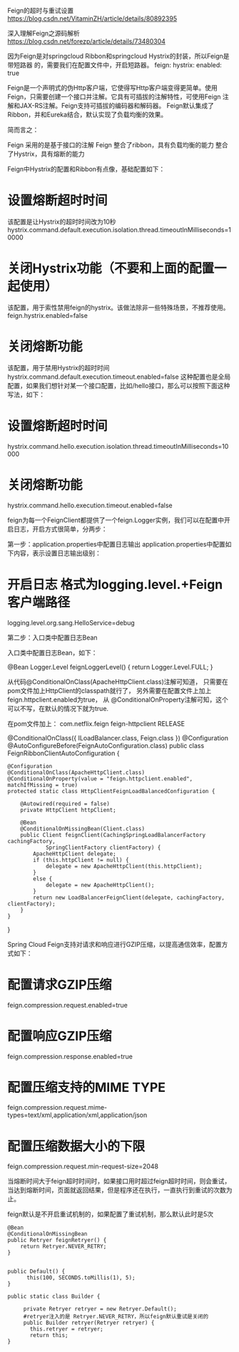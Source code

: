 Feign的超时与重试设置
https://blog.csdn.net/VitaminZH/article/details/80892395

深入理解Feign之源码解析
https://blog.csdn.net/forezp/article/details/73480304

因为Feign是对springcloud Ribbon和springcloud Hystrix的封装，所以Feign是带短路器 的，需要我们在配置文件中，开启短路器。
feign:
  hystrix:
    enabled: true



Feign是一个声明式的伪Http客户端，它使得写Http客户端变得更简单。使用Feign，只需要创建一个接口并注解。它具有可插拔的注解特性，可使用Feign 注解和JAX-RS注解。Feign支持可插拔的编码器和解码器。
Feign默认集成了Ribbon，并和Eureka结合，默认实现了负载均衡的效果。

简而言之：

Feign 采用的是基于接口的注解
Feign 整合了ribbon，具有负载均衡的能力
整合了Hystrix，具有熔断的能力

Feign中Hystrix的配置和Ribbon有点像，基础配置如下：

# 设置熔断超时时间
该配置是让Hystrix的超时时间改为10秒
hystrix.command.default.execution.isolation.thread.timeoutInMilliseconds=10000
# 关闭Hystrix功能（不要和上面的配置一起使用）
该配置，用于索性禁用feign的hystrix。该做法除非一些特殊场景，不推荐使用。
feign.hystrix.enabled=false
# 关闭熔断功能
该配置，用于禁用Hystrix的超时时间 
hystrix.command.default.execution.timeout.enabled=false
这种配置也是全局配置，如果我们想针对某一个接口配置，比如/hello接口，那么可以按照下面这种写法，如下：

# 设置熔断超时时间
hystrix.command.hello.execution.isolation.thread.timeoutInMilliseconds=10000
# 关闭熔断功能
hystrix.command.hello.execution.timeout.enabled=false


feign为每一个FeignClient都提供了一个feign.Logger实例，我们可以在配置中开启日志，开启方式很简单，分两步：

第一步：application.properties中配置日志输出 
application.properties中配置如下内容，表示设置日志输出级别：

# 开启日志 格式为logging.level.+Feign客户端路径
logging.level.org.sang.HelloService=debug

第二步：入口类中配置日志Bean

入口类中配置日志Bean，如下：

@Bean
Logger.Level feignLoggerLevel() {
    return Logger.Level.FULL;
}














从代码@ConditionalOnClass(ApacheHttpClient.class)注解可知道，
只需要在pom文件加上HttpClient的classpath就行了，
另外需要在配置文件上加上feign.httpclient.enabled为true，
从 @ConditionalOnProperty注解可知，这个可以不写，在默认的情况下就为true.

在pom文件加上：
<dependency>
    <groupId>com.netflix.feign</groupId>
    <artifactId>feign-httpclient</artifactId>
    <version>RELEASE</version>
</dependency>




@ConditionalOnClass({ ILoadBalancer.class, Feign.class })
@Configuration
@AutoConfigureBefore(FeignAutoConfiguration.class)
public class FeignRibbonClientAutoConfiguration {

    @Configuration
	@ConditionalOnClass(ApacheHttpClient.class)
	@ConditionalOnProperty(value = "feign.httpclient.enabled", matchIfMissing = true)
	protected static class HttpClientFeignLoadBalancedConfiguration {

		@Autowired(required = false)
		private HttpClient httpClient;

		@Bean
		@ConditionalOnMissingBean(Client.class)
		public Client feignClient(CachingSpringLoadBalancerFactory cachingFactory,
				SpringClientFactory clientFactory) {
			ApacheHttpClient delegate;
			if (this.httpClient != null) {
				delegate = new ApacheHttpClient(this.httpClient);
			}
			else {
				delegate = new ApacheHttpClient();
			}
			return new LoadBalancerFeignClient(delegate, cachingFactory, clientFactory);
		}
	}
}



Spring Cloud Feign支持对请求和响应进行GZIP压缩，以提高通信效率，配置方式如下：

# 配置请求GZIP压缩
feign.compression.request.enabled=true
# 配置响应GZIP压缩
feign.compression.response.enabled=true
# 配置压缩支持的MIME TYPE
feign.compression.request.mime-types=text/xml,application/xml,application/json
# 配置压缩数据大小的下限
feign.compression.request.min-request-size=2048



当熔断时间大于feign超时时间时，如果接口用时超过feign超时时间，则会重试，
当达到熔断时间，页面就返回结果，但是程序还在执行，一直执行到重试的次数为止。

feign默认是不开启重试机制的，如果配置了重试机制，那么默认此时是5次
    
    @Bean
    @ConditionalOnMissingBean
    public Retryer feignRetryer() {
        return Retryer.NEVER_RETRY;
    }
        
        
    public Default() {
          this(100, SECONDS.toMillis(1), 5);
    }
 
    public static class Builder {
    
         private Retryer retryer = new Retryer.Default();
         #retryer注入的是 Retryer.NEVER_RETRY，所以feign默认重试是关闭的
         public Builder retryer(Retryer retryer) {
           this.retryer = retryer;
           return this;
    }
    
  